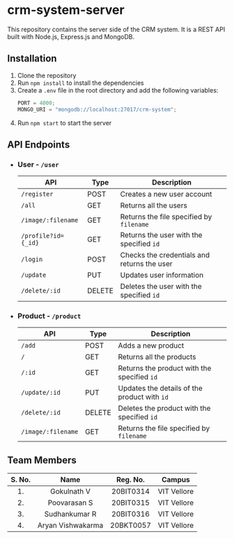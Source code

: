# crm-system-server

This repository contains the server side of the CRM system. It is a REST API built with Node.js, Express.js and MongoDB.

## Installation

1. Clone the repository
2. Run `npm install` to install the dependencies
3. Create a `.env` file in the root directory and add the following variables:
   ```js
   PORT = 4000;
   MONGO_URI = "mongodb://localhost:27017/crm-system";
   ```
4. Run `npm start` to start the server

## API Endpoints

- ### User - `/user`

  | API                 | Type   | Description                                 |
  | ------------------- | ------ | ------------------------------------------- |
  | `/register`         | POST   | Creates a new user account                  |
  | `/all`              | GET    | Returns all the users                       |
  | `/image/:filename`  | GET    | Returns the file specified by `filename`    |
  | `/profile?id={_id}` | GET    | Returns the user with the specified `id`    |
  | `/login`            | POST   | Checks the credentials and returns the user |
  | `/update`           | PUT    | Updates user information                    |
  | `/delete/:id`       | DELETE | Deletes the user with the specified `id`    |

- ### Product - `/product`
  | API                | Type   | Description                                  |
  | ------------------ | ------ | -------------------------------------------- |
  | `/add`             | POST   | Adds a new product                           |
  | `/`                | GET    | Returns all the products                     |
  | `/:id`             | GET    | Returns the product with the specified `id`  |
  | `/update/:id`      | PUT    | Updates the details of the product with `id` |
  | `/delete/:id`      | DELETE | Deletes the product with the specified `id`  |
  | `/image/:filename` | GET    | Returns the file specified by `filename`     |

## Team Members

| S. No. |       Name        | Reg. No.  |   Campus    |
| :----: | :---------------: | :-------: | :---------: |
|  1\.   |    Gokulnath V    | 20BIT0314 | VIT Vellore |
|  2\.   |   Poovarasan S    | 20BIT0315 | VIT Vellore |
|  3\.   |   Sudhankumar R   | 20BIT0316 | VIT Vellore |
|  4\.   | Aryan Vishwakarma | 20BKT0057 | VIT Vellore |
